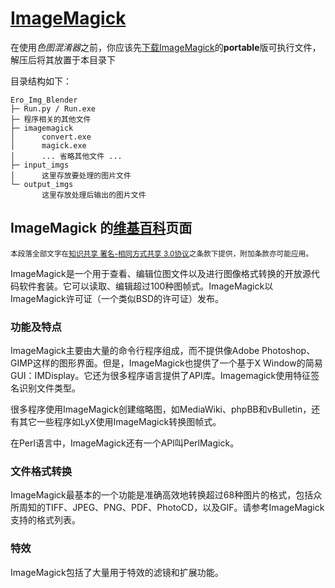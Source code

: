 # [ImageMagick](https://imagemagick.org/script/index.php)

在使用*色图混淆器*之前，你应该先[下载ImageMagick](https://imagemagick.org/script/download.php#windows)的**portable**版可执行文件，解压后将其放置于本目录下

目录结构如下：

```
Ero_Img_Blender
├─ Run.py / Run.exe
├─ 程序相关的其他文件
├─ imagemagick
│      convert.exe
│      magick.exe
│      ... 省略其他文件 ...
├─ input_imgs
│      这里存放要处理的图片文件
└─ output_imgs
       这里存放处理后输出的图片文件
```

## ImageMagick 的[维基百科](https://zh.wikipedia.org/zh-cn/ImageMagick)页面

<sub>本段落全部文字在[知识共享 署名-相同方式共享 3.0协议](https://zh.wikipedia.org/wiki/Wikipedia:CC-BY-SA-3.0%E5%8D%8F%E8%AE%AE%E6%96%87%E6%9C%AC)之条款下提供，附加条款亦可能应用。</sub>

ImageMagick是一个用于查看、编辑位图文件以及进行图像格式转换的开放源代码软件套装。它可以读取、编辑超过100种图帧式。ImageMagick以ImageMagick许可证（一个类似BSD的许可证）发布。

### 功能及特点

ImageMagick主要由大量的命令行程序组成，而不提供像Adobe Photoshop、GIMP这样的图形界面。但是，ImageMagick也提供了一个基于X Window的简易GUI：IMDisplay。它还为很多程序语言提供了API库。Imagemagick使用特征签名识别文件类型。

很多程序使用ImageMagick创建缩略图，如MediaWiki、phpBB和vBulletin，还有其它一些程序如LyX使用ImageMagick转换图帧式。

在Perl语言中，ImageMagick还有一个API叫PerlMagick。

### 文件格式转换

ImageMagick最基本的一个功能是准确高效地转换超过68种图片的格式，包括众所周知的TIFF、JPEG、PNG、PDF、PhotoCD，以及GIF。请参考ImageMagick支持的格式列表。

### 特效

ImageMagick包括了大量用于特效的滤镜和扩展功能。
